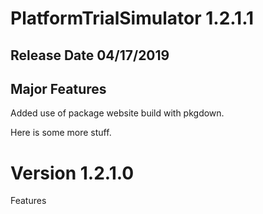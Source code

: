 # PlatformTrialSimulator 1.2.1.1

## Release Date 04/17/2019

## Major Features

Added use of package website build with pkgdown.   

Here is some more stuff.   

# Version 1.2.1.0
Features

